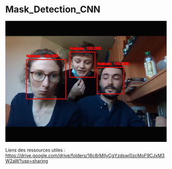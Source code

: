 # Mask_Detection_CNN



![Live Demo](https://github.com/NicolasGffn/Mask_Detection_CNN/blob/main/CNN_Demo.gif)


Liens des ressources utiles :
https://drive.google.com/drive/folders/18c8rMlIyCgYzdswj0zcMoF9CJxM3W2aW?usp=sharing
